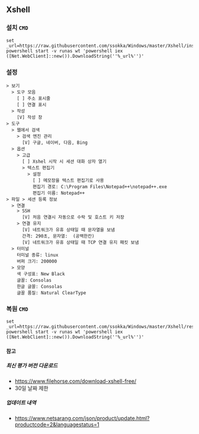 ﻿## Xshell

### 설치 `CMD`
```
set _url=https://raw.githubusercontent.com/ssokka/Windows/master/Xshell/install.ps1
powershell start -v runas wt 'powershell iex ([Net.WebClient]::new()).DownloadString(''%_url%'')'

```

### 설정
```
> 보기
  > 도구 모음
    [ ] 주소 표시줄
    [ ] 연결 표시
  > 작성
    [V] 작성 창
> 도구
  > 웹에서 검색
    > 검색 엔진 관리
      [V] 구글, 네이버, 다음, Bing
  > 옵션
    > 고급
      [ ] Xshel 시작 시 세션 대화 상자 열기
      > 텍스트 편집기
        > 설정
          [ ] 메모장을 텍스트 편집기로 사용
          편집기 경로: C:\Program Files\Notepad++\notepad++.exe
          편집기 이름: Notepad++
> 파일 > 세션 등록 정보
  > 연결
    > SSH
      [V] 처음 연결시 자동으로 수락 및 호스트 키 저장
    > 연결 유지
      [V] 네트워크가 유휴 상태일 때 문자열을 보냄
      간격: 290초, 문자열:  (공백한칸)
      [V] 네트워크가 유휴 상태일 때 TCP 연결 유지 패킷 보냄
  > 터미널
    터미널 종류: linux
    버퍼 크기: 200000
  > 모양
    색 구성표: New Black
    글꼴: Consolas
    한글 글꼴: Consolas
    글꼴 품질: Natural ClearType
```

### 복원 `CMD`
```
set _url=https://raw.githubusercontent.com/ssokka/Windows/master/Xshell/restore.ps1
powershell start -v runas wt 'powershell iex ([Net.WebClient]::new()).DownloadString(''%_url%'')'

```

#### 참고

##### 최신 평가 버전 다운로드
- https://www.filehorse.com/download-xshell-free/  
- 30일 날짜 제한

##### 업데이트 내역
- https://www.netsarang.com/json/product/update.html?productcode=2&languagestatus=1
